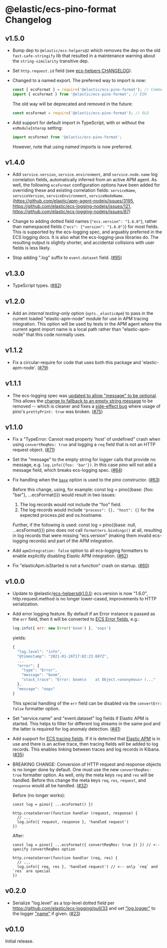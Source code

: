 # @elastic/ecs-pino-format Changelog

## v1.5.0

- Bump dep to `@elastic/ecs-helpers@2` which removes the dep on the old
  `fast-safe-stringify` lib that resulted in a maintenance warning about
  the `string-similarity` transitive dep.

- Set `http.request.id` field (see [ecs-helpers CHANGELOG](../ecs-helpers/CHANGELOG.md#v210)).

- Changed to a named export. The preferred way to import is now:

  ```js
  const { ecsFormat } = require('@elastic/ecs-pino-format'); // CommonJS
  import { ecsFormat } from '@elastic/ecs-pino-format'; // ESM
  ```

  The old way will be deprecated and removed in the future:

  ```js
  const ecsFormat = require('@elastic/ecs-pino-format'); // OLD
  ```

- Add support for default import in TypeScript, with or without the
`esModuleInterop` setting:

  ```ts
  import ecsFormat from '@elastic/ecs-pino-format';
  ```

  However, note that using *named* imports is now preferred.

## v1.4.0

- Add `service.version`, `service.environment`, and `service.node.name` log
  correlation fields, automatically inferred from an active APM agent. As
  well, the following `ecsFormat` configuration options have been added for
  overriding these and existing correlation fields: `serviceName`,
  `serviceVersion`, `serviceEnvironment`, `serviceNodeName`.
  (https://github.com/elastic/apm-agent-nodejs/issues/3195,
  https://github.com/elastic/ecs-logging-nodejs/issues/121,
  https://github.com/elastic/ecs-logging-nodejs/issues/87)

- Change to adding dotted field names (`"ecs.version": "1.6.0"`), rather than
  namespaced fields (`"ecs": {"version": "1.6.0"}`) for most fields. This is
  supported by the ecs-logging spec, and arguably preferred in the ECS logging
  docs. It is also what the ecs-logging-java libraries do. The resulting output
  is slightly shorter, and accidental collisions with user fields is less
  likely.

- Stop adding ".log" suffix to `event.dataset` field.
  ([#95](https://github.com/elastic/ecs-logging-nodejs/issues/95))

## v1.3.0

- TypeScript types. ([#82](https://github.com/elastic/ecs-logging-nodejs/pull/82))

## v1.2.0

- Add an *internal testing-only* option (`opts._elasticApm`) to pass in the
  current loaded "elastic-apm-node" module for use in APM tracing integration.
  This option will be used by tests in the APM agent where the current agent
  import name is a local path rather than "elastic-apm-node" that this code
  normally uses.

## v1.1.2

- Fix a circular-require for code that uses both this package and
  'elastic-apm-node'.
  ([#79](https://github.com/elastic/ecs-logging-nodejs/issues/79))


## v1.1.1

- The ecs-logging spec was [updated to allow "message" to be
  optional](https://github.com/elastic/ecs-logging/pull/55). This allows the
  [change to fallback to an empty string message](https://github.com/elastic/ecs-logging-nodejs/pull/64)
  to be removed -- which is cleaner and fixes a
  [side-effect bug](https://github.com/elastic/ecs-logging-nodejs/issues/73)
  where usage of pino's `prettyPrint: true` was broken.
  ([#75](https://github.com/elastic/ecs-logging-nodejs/pull/75))

## v1.1.0

- Fix a "TypeError: Cannot read property 'host' of undefined" crash when using
  `convertReqRes: true` and logging a `req` field that is not an HTTP request
  object.
  ([#71](https://github.com/elastic/ecs-logging-nodejs/pull/71))

- Set the "message" to the empty string for logger calls that provide no
  message, e.g. `log.info({foo: 'bar'})`. In this case pino will not add a
  message field, which breaks ecs-logging spec.
  ([#64](https://github.com/elastic/ecs-logging-nodejs/pull/64))

- Fix handling when the [`base`](https://getpino.io/#/docs/api?id=base-object)
  option is used to the pino constructor.
  ([#63](https://github.com/elastic/ecs-logging-nodejs/pull/63))

  Before this change, using, for example:
        const log = pino({base: {foo: "bar"}, ...ecsFormat()})
  would result in two issues:
  1. The log records would not include the "foo" field.
  2. The log records would include `"process": {}, "host": {}` for the
     expected process.pid and os.hostname.

  Further, if the following is used:
        const log = pino({base: null, ...ecsFormat()})
  pino does not call `formatters.bindings()` at all, resulting in log
  records that were missing "ecs.version" (making them invalid ecs-logging
  records) and part of the APM integration.

- Add `apmIntegration: false` option to all ecs-logging formatters to
  enable explicitly disabling Elastic APM integration.
  ([#62](https://github.com/elastic/ecs-logging-nodejs/pull/62))

- Fix "elasticApm.isStarted is not a function" crash on startup.
  ([#60](https://github.com/elastic/ecs-logging-nodejs/issues/60))

## v1.0.0

- Update to @elastic/ecs-helpers@1.0.0: ecs.version is now "1.6.0",
  http.request.method is no longer lower-cased, improvements to HTTP
  serialization.

- Add error logging feature. By default if an Error instance is passed as the
  `err` field, then it will be converted to
  [ECS Error fields](https://www.elastic.co/guide/en/ecs/current/ecs-error.html),
  e.g.:


  ```js
  log.info({ err: new Error('boom') }, 'oops')
  ```

  yields:

  ```js
  {
    "log.level": "info",
    "@timestamp": "2021-01-26T17:02:23.697Z",
    ...
    "error": {
      "type": "Error",
      "message": "boom",
      "stack_trace": "Error: boom\n    at Object.<anonymous> (..."
    },
    "message": "oops"
  }
  ```

  This special handling of the `err` field can be disabled via the
  `convertErr: false` formatter option.

- Set "service.name" and "event.dataset" log fields if Elastic APM is started.
  This helps to filter for different log streams in the same pod and the
  latter is required for log anomaly detection.
  ([#41](https://github.com/elastic/ecs-logging-nodejs/issues/41))

- Add support for [ECS tracing fields](https://www.elastic.co/guide/en/ecs/current/ecs-tracing.html).
  If it is detected that [Elastic APM](https://www.npmjs.com/package/elastic-apm-node)
  is in use and there is an active trace, then tracing fields will be added to
  log records. This enables linking between traces and log records in Kibana.
  ([#35](https://github.com/elastic/ecs-logging-nodejs/issues/35))

- BREAKING CHANGE: Conversion of HTTP request and response objects is no longer
  done by default. One must use the new `convertReqRes: true` formatter option.
  As well, only the meta keys `req` and `res` will be handled. Before this
  change the meta keys `req`, `res`, `request`, and `response` would all be
  handled. ([#32](https://github.com/elastic/ecs-logging-nodejs/issues/32))

  Before (no longer works):

  ```
  const log = pino({ ...ecsFormat() })

  http.createServer(function handler (request, response) {
    // ...
    log.info({ request, response }, 'handled request')
  })
  ```

  After:

  ```
  const log = pino({ ...ecsFormat({ convertReqRes: true }) }) // <-- specify convertReqRes option

  http.createServer(function handler (req, res) {
    // ...
    log.info({ req, res }, 'handled request') // <-- only `req` and `res` are special
  })
  ```

## v0.2.0

- Serialize "log.level" as a top-level dotted field per
  https://github.com/elastic/ecs-logging/pull/33 and
  set ["log.logger"](https://www.elastic.co/guide/en/ecs/current/ecs-log.html#field-log-logger)
  to the logger ["name"](https://getpino.io/#/docs/api?id=name-string) if given.
  ([#23](https://github.com/elastic/ecs-logging-nodejs/pull/23))

## v0.1.0

Initial release.

